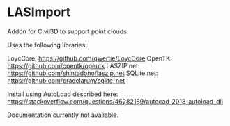 # LASImport
Addon for Civil3D to support point clouds.

Uses the following libraries:

  LoycCore: https://github.com/qwertie/LoycCore
  OpenTK: https://github.com/opentk/opentk
  LASZIP.net: https://github.com/shintadono/laszip.net
  SQLite.net: https://github.com/praeclarum/sqlite-net


Install using AutoLoad described here: https://stackoverflow.com/questions/46282189/autocad-2018-autoload-dll

Documentation currently not available.
